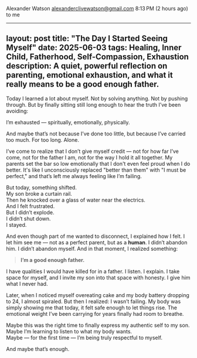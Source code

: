 
Alexander Watson <alexanderclivewatson@gmail.com>
8:13 PM (2 hours ago)
to me

---
layout: post
title: "The Day I Started Seeing Myself"
date: 2025-06-03
tags: Healing, Inner Child, Fatherhood, Self-Compassion, Exhaustion
description: A quiet, powerful reflection on parenting, emotional exhaustion, and what it really means to be a good enough father.
---

Today I learned a lot about myself. Not by solving anything. Not by pushing through. But by finally sitting still long enough to hear the truth I’ve been avoiding:

I’m exhausted — spiritually, emotionally, physically.

And maybe that’s not because I’ve done too little, but because I’ve carried too much. For too long. Alone.

I’ve come to realize that I don’t give myself credit — not for how far I’ve come, not for the father I am, not for the way I hold it all together. My parents set the bar so low emotionally that I don't even feel proud when I do better. It's like I unconsciously replaced "better than them" with "I must be perfect," and that’s left me always feeling like I’m failing.

But today, something shifted.  
My son broke a curtain rail.  
Then he knocked over a glass of water near the electrics.  
And I felt frustrated.  
But I didn’t explode.  
I didn’t shut down.  
I stayed.

And even though part of me wanted to disconnect, I explained how I felt. I let him see me — not as a perfect parent, but as a **human**. I didn’t abandon him. I didn’t abandon myself. And in that moment, I realized something:

> **I’m a good enough father.**

I have qualities I would have killed for in a father. I listen. I explain. I take space for myself, and I invite my son into that space with honesty. I give him what I never had.

Later, when I noticed myself overeating cake and my body battery dropping to 24, I almost spiraled. But then I realized: I wasn’t failing. My body was simply showing me that today, it felt safe enough to let things rise. The emotional weight I’ve been carrying for years finally had room to breathe.

Maybe this was the right time to finally express my authentic self to my son.  
Maybe I’m learning to listen to what my body wants.  
Maybe — for the first time — I’m being truly respectful to myself.

And maybe that’s enough.